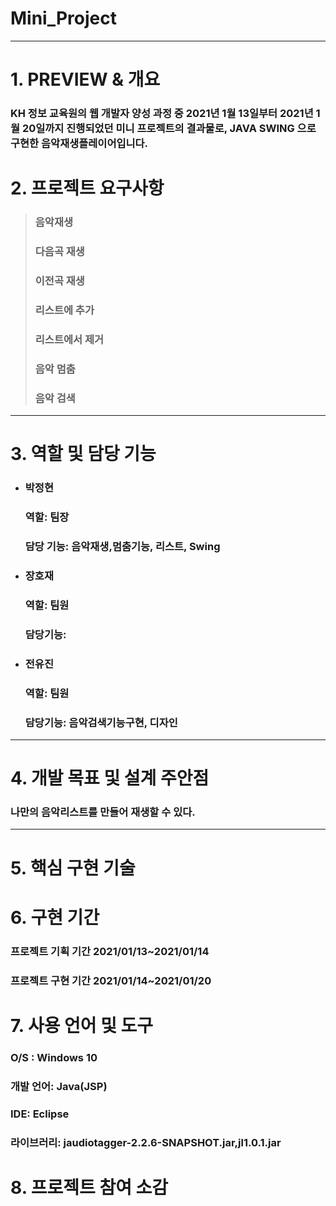 # Mini_Project
 ---------------------------------------

# 1. PREVIEW & 개요
### KH 정보 교육원의 웹 개발자 양성 과정 중 2021년 1월 13일부터 2021년 1월 20일까지 진행되었던 미니 프로젝트의 결과물로, JAVA SWING 으로 구현한 음악재생플레이어입니다.

# 2. 프로젝트 요구사항
> ### 음악재생  
> ### 다음곡 재생
> ### 이전곡 재생
> ### 리스트에 추가   
> ### 리스트에서 제거   
> ### 음악 멈춤   
> ### 음악 검색   
 ---------------------------------------
# 3. 역할 및 담당 기능
+ ### 박정현   
  ### 역할: 팀장      
  ### 담당 기능:  음악재생,멈춤기능, 리스트, Swing     

+ ### 장호재      
  ### 역할:  팀원    
  ### 담당기능:      

+ ### 전유진      
  ### 역할:  팀원    
  ### 담당기능:  음악검색기능구현, 디자인   
 ---------------------------------------
# 4. 개발 목표 및 설계 주안점  
### 나만의 음악리스트를 만들어 재생할 수 있다.
 ---------------------------------------
# 5. 핵심 구현 기술   

# 6. 구현 기간   
### 프로젝트 기획 기간 2021/01/13~2021/01/14   
### 프로젝트 구현 기간 2021/01/14~2021/01/20    

# 7. 사용 언어 및 도구   
### O/S : Windows 10   
### 개발 언어: Java(JSP)   
### IDE:  Eclipse    
### 라이브러리: jaudiotagger-2.2.6-SNAPSHOT.jar,jl1.0.1.jar    

# 8. 프로젝트 참여 소감   


